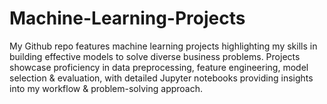 # Machine-Learning-Projects
My Github repo features machine learning projects highlighting my skills in building effective models to solve diverse business problems. Projects showcase proficiency in data preprocessing, feature engineering, model selection &amp; evaluation, with detailed Jupyter notebooks providing insights into my workflow &amp; problem-solving approach.
